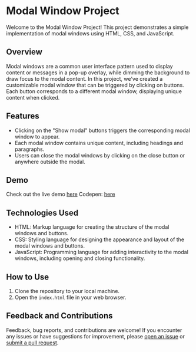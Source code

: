 
# Modal Window Project

Welcome to the Modal Window Project! This project demonstrates a simple implementation of modal windows using HTML, CSS, and JavaScript.

## Overview

Modal windows are a common user interface pattern used to display content or messages in a pop-up overlay, while dimming the background to draw focus to the modal content. In this project, we've created a customizable modal window that can be triggered by clicking on buttons. Each button corresponds to a different modal window, displaying unique content when clicked.

## Features

- Clicking on the "Show modal" buttons triggers the corresponding modal window to appear.
- Each modal window contains unique content, including headings and paragraphs.
- Users can close the modal windows by clicking on the close button or anywhere outside the modal.

## Demo

Check out the live demo [here](https://pratikpaudel.github.io/responsive-modal-dialog/index.html)
Codepen: [here](https://codepen.io/PratikPaudel/pen/YzbZRgP)

## Technologies Used

- HTML: Markup language for creating the structure of the modal windows and buttons.
- CSS: Styling language for designing the appearance and layout of the modal windows and buttons.
- JavaScript: Programming language for adding interactivity to the modal windows, including opening and closing functionality.

## How to Use

1. Clone the repository to your local machine.
2. Open the `index.html` file in your web browser.

## Feedback and Contributions

Feedback, bug reports, and contributions are welcome! If you encounter any issues or have suggestions for improvement, please [open an issue](https://github.com/yourusername/modal-window-project/issues) or [submit a pull request](https://github.com/yourusername/modal-window-project/pulls).

